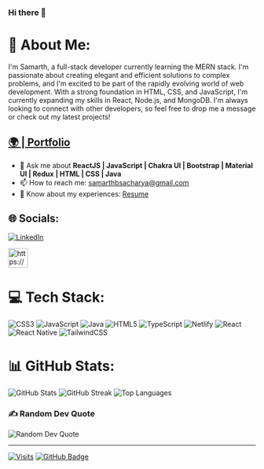 <!-- **samarthbsss/samarthbsss** is a ✨ _special_ ✨ repository because its `README.md` (this file) appears on your GitHub profile. -->
### Hi there 👋

# 💫 About Me:

 I'm Samarth, a full-stack developer currently learning the MERN stack. I'm passionate about creating elegant and efficient solutions to complex problems, and I'm excited to be part of the rapidly evolving world of web development. With a strong foundation in HTML, CSS, and JavaScript, I'm currently expanding my skills in React, Node.js, and MongoDB. I'm always looking to connect with other developers, so feel free to drop me a message or check out my latest projects!

          
 <h2><a href="https://samarthbsss.github.io/">🌍 | Portfolio </a></h2>

- 💬 Ask me about **ReactJS | JavaScript | Chakra UI | Bootstrap | Material UI | Redux | HTML | CSS | Java**
- 📫 How to reach me: samarthbsacharya@gmail.com
- 📄 Know about my experiences: [Resume](https://www.dropbox.com/s/c1dhnaj5tp7hnf2/Samarth-B-S-Resume.pdf?dl=0)

## 🌐 Socials:
[![LinkedIn](https://img.shields.io/badge/LinkedIn-%230077B5.svg?logo=linkedin&logoColor=white)](https://linkedin.com/in/samarthbsacharya/)

 <a href="https://github.com/samarthbsss" target="blank">
            <img align="center"
                src="https://img.icons8.com/3d-fluency/94/github.png"
                alt="https://github.com/samarthbsss" width="40px"/>
        </a>
 


# 💻 Tech Stack:
![CSS3](https://img.shields.io/badge/css3-%231572B6.svg?style=for-the-badge&logo=css3&logoColor=white)
![JavaScript](https://img.shields.io/badge/javascript-%23323330.svg?style=for-the-badge&logo=javascript&logoColor=%23F7DF1E)
![Java](https://img.shields.io/badge/java-%23ED8B00.svg?style=for-the-badge&logo=java&logoColor=white)
![HTML5](https://img.shields.io/badge/html5-%23E34F26.svg?style=for-the-badge&logo=html5&logoColor=white)
![TypeScript](https://img.shields.io/badge/typescript-%23007ACC.svg?style=for-the-badge&logo=typescript&logoColor=white)
![Netlify](https://img.shields.io/badge/netlify-%23000000.svg?style=for-the-badge&logo=netlify&logoColor=#00C7B7)
![React](https://img.shields.io/badge/react-%2320232a.svg?style=for-the-badge&logo=react&logoColor=%2361DAFB)
![React Native](https://img.shields.io/badge/react_native-%2320232a.svg?style=for-the-badge&logo=react&logoColor=%2361DAFB)
![TailwindCSS](https://img.shields.io/badge/tailwindcss-%2338B2AC.svg?style=for-the-badge&logo=tailwind-css&logoColor=white)

# 📊 GitHub Stats:
![GitHub Stats](https://github-readme-stats.vercel.app/api?username=samarthbsss&theme=dark&hide_border=true&include_all_commits=false&count_private=true)
![GitHub Streak](https://github-readme-streak-stats.herokuapp.com/?user=samarthbsss&theme=dark&hide_border=true)
![Top Languages](https://github-readme-stats.vercel.app/api/top-langs/?username=samarthbsss&theme=dark&hide_border=true&include_all_commits=false&count_private=true&layout=compact)

### ✍️ Random Dev Quote
![Random Dev Quote](https://quotes-github-readme.vercel.app/api?type=horizontal&theme=radical)

---

[![Visits](https://visitcount.itsvg.in/api?id=samarthbsss&icon=0&color=0)](https://visitcount.itsvg.in)
 <a href="https://github.com/samarthbsss?tab=followers">
        <img src="https://img.shields.io/github/followers/Bharat-Shaw?label=Followers&style=social" alt="GitHub Badge">
    </a>
